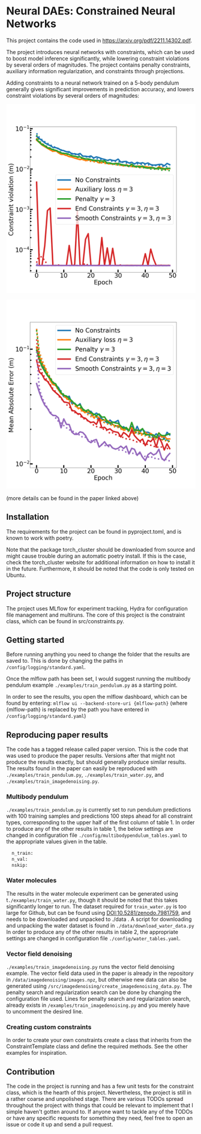 # Neural DAEs: Constrained Neural Networks

This project contains the code used in https://arxiv.org/pdf/2211.14302.pdf.

The project introduces neural networks with constraints, which can be used to boost model inference significantly, while lowering constraint violations by several orders of magnitudes.
The project contains penalty constraints, auxiliary information regularization, and constraints through projections. 

Adding constraints to a neural network trained on a 5-body pendulum generally gives significant improvements in prediction accuracy, and lowers constraint violations by several orders of magnitudes:

![CV_mean](https://github.com/tueboesen/Constrained-Neural-Networks/blob/main/figures/ntrain_10000_nskip_100_cv_mean.png)

![MAE_r](https://github.com/tueboesen/Constrained-Neural-Networks/blob/main/figures/ntrain_10000_nskip_100_mae_r.png)

(more details can be found in the paper linked above)

## Installation

The requirements for the project can be found in pyproject.toml, and is known to work with poetry.

Note that the package torch_cluster should be downloaded from source and might cause trouble during an automatic poetry install. If this is the case, check the torch_cluster website for additional information on how to install it in the future.
Furthermore, it should be noted that the code is only tested on Ubuntu. 


## Project structure
The project uses MLflow for experiment tracking, Hydra for configuration file management and multiruns.
The core of this project is the constraint class, which can be found in src/constraints.py. 

## Getting started

Before running anything you need to change the folder that the results are saved to. This is done by changing the paths in `/config/logging/standard.yaml`.

Once the mlflow path has been set, I would suggest running the multibody pendulum example `./examples/train_pendulum.py` as a starting point.

In order to see the results, you open the mlflow dashboard, which can be found by entering: `mlflow ui --backend-store-uri {mlflow-path}` (where {mlflow-path} is replaced by the path you have entered in `/config/logging/standard.yaml`)

## Reproducing paper results
The code has a tagged release called paper version. This is the code that was used to produce the paper results. Versions after that might not produce the results exactly, but should generally produce similar results. 
The results found in the paper can easily be reproduced with `./examples/train_pendulum.py`, `./examples/train_water.py`, and `./examples/train_imagedenoising.py`. 

### Multibody pendulum
`./examples/train_pendulum.py` is currently set to run pendulum predictions with 100 training samples and predictions 100 steps ahead for all constraint types, corresponding to the upper half of the first column of table 1.
In order to produce any of the other results in table 1, the below settings are changed in configuration file `./config/multibodypendulum_tables.yaml` to the appropriate values given in the table.

```
  n_train: 
  n_val: 
  nskip: 
```

### Water molecules
The results in the water molecule experiment can be generated using t`./examples/train_water.py`, though it should be noted that this takes significantly longer to run. 
The dataset required for `train_water.py` is too large for Github, but can be found using [DOI:10.5281/zenodo.7981759](https://zenodo.org/doi/10.5281/zenodo.7981759), and needs to be downloaded and unpacked to ./data . A script for downloading and unpacking the water dataset is found in `./data/download_water_data.py`
In order to produce any of the other results in table 2, the appropriate settings are changed in configuration file `./config/water_tables.yaml`.

### Vector field denoising
`./examples/train_imagedenoising.py` runs the vector field denoising example. 
The vector field data used in the paper is already in the repository in `/data/imagedenoising/images.npz`, but otherwise new data can also be generated using `/src/imagedenoising/create_imagedenoising_data.py`.
The penalty search and regularization search can be done by changing the configuration file used. 
Lines for penalty search and regularization search, already exists in `/examples/train_imagedenoising.py` and you merely have to uncomment the desired line.

### Creating custom constraints

In order to create your own constraints create a class that inherits from the ConstraintTemplate class and define the required methods. See the other examples for inspiration.


## Contribution
The code in the project is running and has a few unit tests for the constraint class, which is the hearth of this project. Nevertheless, the project is still in a rather coarse and unpolished stage.
There are various TODOs spread throughout the project with things that could be relevant to implement that I simple haven't gotten around to. 
If anyone want to tackle any of the TODOs or have any specific requests for something they need, feel free to open an issue or code it up and send a pull request.
